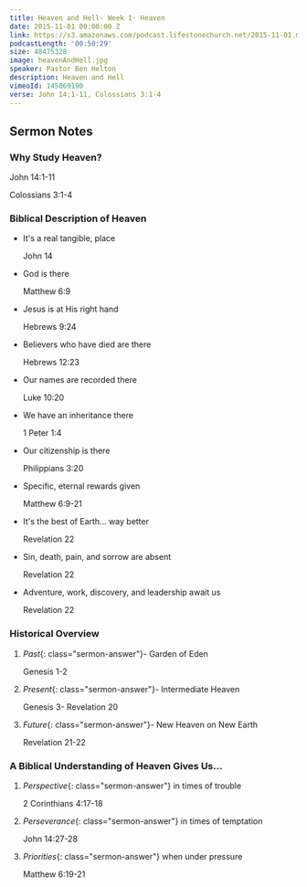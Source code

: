 ```yaml
---
title: Heaven and Hell- Week 1- Heaven
date: 2015-11-01 00:00:00 Z
link: https://s3.amazonaws.com/podcast.lifestonechurch.net/2015-11-01.mp3
podcastLength: '00:50:29'
size: 48475328
image: heavenAndHell.jpg
speaker: Pastor Ben Helton
description: Heaven and Hell
vimeoId: 145069190
verse: John 14:1-11, Colossians 3:1-4
---
```


## Sermon Notes

### Why Study Heaven?

John 14:1-11

Colossians 3:1-4

### Biblical Description of Heaven

* It's a real tangible, place

    John 14

* God is there

    Matthew 6:9

* Jesus is at His right hand

    Hebrews 9:24

* Believers who have died are there

    Hebrews 12:23

* Our names are recorded there

    Luke 10:20

* We have an inheritance there

    1 Peter 1:4

* Our citizenship is there

    Philippians 3:20

* Specific, eternal rewards given

    Matthew 6:9-21

* It's the best of Earth... way better

    Revelation 22

* Sin, death, pain, and sorrow are absent

    Revelation 22

* Adventure, work, discovery, and leadership await us

    Revelation 22

### Historical Overview

1. *Past*{: class="sermon-answer"}- Garden of Eden

    Genesis 1-2

1. *Present*{: class="sermon-answer"}- Intermediate Heaven

    Genesis 3- Revelation 20

1. *Future*{: class="sermon-answer"}- New Heaven on New Earth

    Revelation 21-22

### A Biblical Understanding of Heaven Gives Us...

1. *Perspective*{: class="sermon-answer"} in times of trouble

    2 Corinthians 4:17-18

1. *Perseverance*{: class="sermon-answer"} in times of temptation

    John 14:27-28

1. *Priorities*{: class="sermon-answer"} when under pressure

    Matthew 6:19-21
